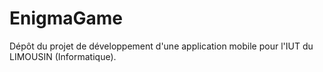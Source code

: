 # EnigmaGame
Dépôt du projet de développement d'une application mobile pour l'IUT du LIMOUSIN (Informatique).
